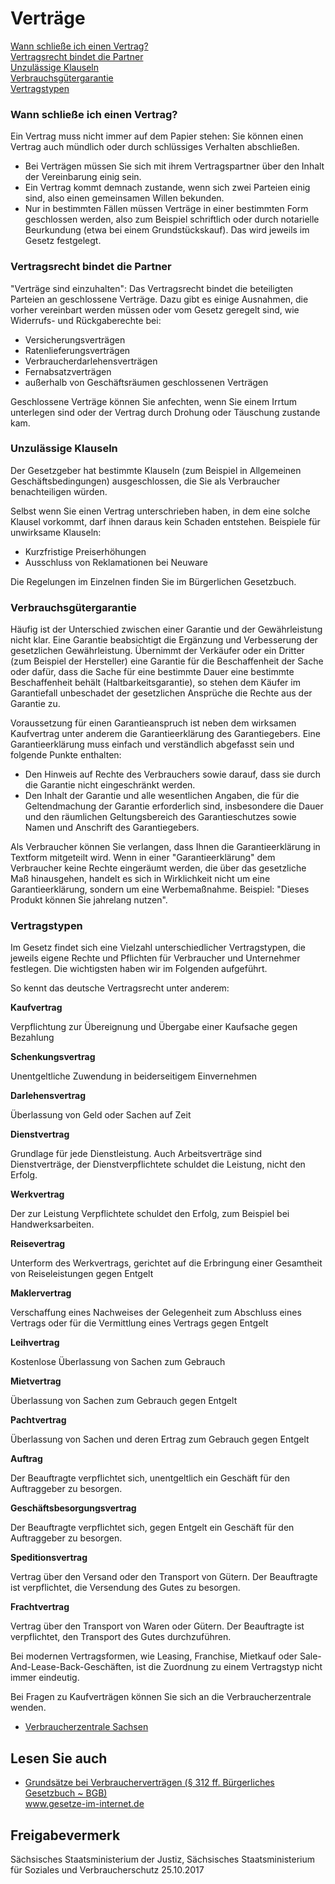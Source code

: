 # Verträge

[Wann schließe ich einen Vertrag?](#wann_vertrag "wann_vertrag")  
[Vertragsrecht bindet die Partner](#vertragsrecht_partner "vertragsrecht_partner")  
[Unzulässige Klauseln](#unzulaessige_klauseln "unzulaessige_klauseln")  
[Verbrauchsgütergarantie](#verbrauchsguetergarantie "verbrauchsguetergarantie")  
[Vertragstypen](#vertragstypen "vertragstypen")

### Wann schließe ich einen Vertrag?

Ein Vertrag muss nicht immer auf dem Papier stehen: Sie können einen Vertrag auch mündlich oder durch schlüssiges Verhalten abschließen.

* Bei Verträgen müssen Sie sich mit ihrem Vertragspartner über den Inhalt der Vereinbarung einig sein.
* Ein Vertrag kommt demnach zustande, wenn sich zwei Parteien einig sind, also einen gemeinsamen Willen bekunden.
* Nur in bestimmten Fällen müssen Verträge in einer bestimmten Form geschlossen werden, also zum Beispiel schriftlich oder durch notarielle Beurkundung (etwa bei einem Grundstückskauf). Das wird jeweils im Gesetz festgelegt.

### Vertragsrecht bindet die Partner

"Verträge sind einzuhalten": Das Vertragsrecht bindet die beteiligten Parteien an geschlossene Verträge. Dazu gibt es einige Ausnahmen, die vorher vereinbart werden müssen oder vom Gesetz geregelt sind, wie Widerrufs- und Rückgaberechte bei:

* Versicherungsverträgen
* Ratenlieferungsverträgen
* Verbraucherdarlehensverträgen
* Fernabsatzverträgen
* außerhalb von Geschäftsräumen geschlossenen Verträgen

Geschlossene Verträge können Sie anfechten, wenn Sie einem Irrtum unterlegen sind oder der Vertrag durch Drohung oder Täuschung zustande kam.

### Unzulässige Klauseln

Der Gesetzgeber hat bestimmte Klauseln (zum Beispiel in Allgemeinen Geschäftsbedingungen) ausgeschlossen, die Sie als Verbraucher benachteiligen würden.

Selbst wenn Sie einen Vertrag unterschrieben haben, in dem eine solche Klausel vorkommt, darf ihnen daraus kein Schaden entstehen. Beispiele für unwirksame Klauseln:

* Kurzfristige Preiserhöhungen
* Ausschluss von Reklamationen bei Neuware

Die Regelungen im Einzelnen finden Sie im Bürgerlichen Gesetzbuch.

### Verbrauchsgütergarantie

Häufig ist der Unterschied zwischen einer Garantie und der Gewährleistung nicht klar. Eine Garantie beabsichtigt die Ergänzung und Verbesserung der gesetzlichen Gewährleistung. Übernimmt der Verkäufer oder ein Dritter (zum Beispiel der Hersteller) eine Garantie für die Beschaffenheit der Sache oder dafür, dass die Sache für eine bestimmte Dauer eine bestimmte Beschaffenheit behält (Haltbarkeitsgarantie), so stehen dem Käufer im Garantiefall unbeschadet der gesetzlichen Ansprüche die Rechte aus der Garantie zu.

Voraussetzung für einen Garantieanspruch ist neben dem wirksamen Kaufvertrag unter anderem die Garantieerklärung des Garantiegebers. Eine Garantieerklärung muss einfach und verständlich abgefasst sein und folgende Punkte enthalten:

* Den Hinweis auf Rechte des Verbrauchers sowie darauf, dass sie durch die Garantie nicht eingeschränkt werden.
* Den Inhalt der Garantie und alle wesentlichen Angaben, die für die Geltendmachung der Garantie erforderlich sind, insbesondere die Dauer und den räumlichen Geltungsbereich des Garantieschutzes sowie Namen und Anschrift des Garantiegebers.

Als Verbraucher können Sie verlangen, dass Ihnen die Garantieerklärung in Textform mitgeteilt wird. Wenn in einer "Garantieerklärung" dem Verbraucher keine Rechte eingeräumt werden, die über das gesetzliche Maß hinausgehen, handelt es sich in Wirklichkeit nicht um eine Garantieerklärung, sondern um eine Werbemaßnahme. Beispiel: "Dieses Produkt können Sie jahrelang nutzen".

### Vertragstypen

Im Gesetz findet sich eine Vielzahl unterschiedlicher Vertragstypen, die jeweils eigene Rechte und Pflichten für Verbraucher und Unternehmer festlegen. Die wichtigsten haben wir im Folgenden aufgeführt.

So kennt das deutsche Vertragsrecht unter anderem:

**Kaufvertrag**

Verpflichtung zur Übereignung und Übergabe einer Kaufsache gegen Bezahlung

**Schenkungsvertrag**

Unentgeltliche Zuwendung in beiderseitigem Einvernehmen

**Darlehensvertrag**

Überlassung von Geld oder Sachen auf Zeit

**Dienstvertrag**

Grundlage für jede Dienstleistung. Auch Arbeitsverträge sind Dienstverträge, der Dienstverpflichtete schuldet die Leistung, nicht den Erfolg.

**Werkvertrag**

Der zur Leistung Verpflichtete schuldet den Erfolg, zum Beispiel bei Handwerksarbeiten.

**Reisevertrag**

Unterform des Werkvertrags, gerichtet auf die Erbringung einer Gesamtheit von Reiseleistungen gegen Entgelt

**Maklervertrag**

Verschaffung eines Nachweises der Gelegenheit zum Abschluss eines Vertrags oder für die Vermittlung eines Vertrags gegen Entgelt

**Leihvertrag**

Kostenlose Überlassung von Sachen zum Gebrauch

**Mietvertrag**

Überlassung von Sachen zum Gebrauch gegen Entgelt

**Pachtvertrag**

Überlassung von Sachen und deren Ertrag zum Gebrauch gegen Entgelt

**Auftrag**

Der Beauftragte verpflichtet sich, unentgeltlich ein Geschäft für den Auftraggeber zu besorgen.

**Geschäftsbesorgungsvertrag**

Der Beauftragte verpflichtet sich, gegen Entgelt ein Geschäft für den Auftraggeber zu besorgen.

**Speditionsvertrag**

Vertrag über den Versand oder den Transport von Gütern. Der Beauftragte ist verpflichtet, die Versendung des Gutes zu besorgen.

**Frachtvertrag**

Vertrag über den Transport von Waren oder Gütern. Der Beauftragte ist verpflichtet, den Transport des Gutes durchzuführen.

Bei modernen Vertragsformen, wie Leasing, Franchise, Mietkauf oder Sale-And-Lease-Back-Geschäften, ist die Zuordnung zu einem Vertragstyp nicht immer eindeutig.

Bei Fragen zu Kaufverträgen können Sie sich an die Verbraucherzentrale wenden.

* [Verbraucherzentrale Sachsen](https://www.verbraucherzentrale-sachsen.de/home "Website der Verbraucherzentrale in Sachsen")

## Lesen Sie auch

* [Grundsätze bei Verbraucherverträgen (§ 312 ff. Bürgerliches Gesetzbuch ~ BGB)](https://www.gesetze-im-internet.de/bgb/BJNR001950896.html#BJNR001950896BJNG027100360 "§§ 312 ff. Bürgerliches Gesetzbuch (BGB)")  
  www.gesetze-im-internet.de

## Freigabevermerk

Sächsisches Staatsministerium der Justiz, Sächsisches Staatsministerium für Soziales und Verbraucherschutz 25.10.2017
